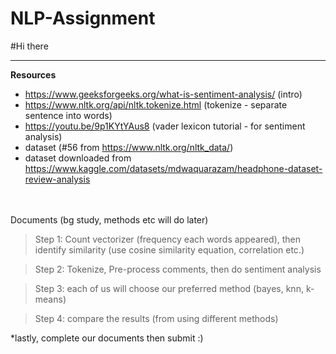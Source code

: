 # NLP-Assignment

#Hi there


---

**Resources**
*   https://www.geeksforgeeks.org/what-is-sentiment-analysis/ (intro)
*   https://www.nltk.org/api/nltk.tokenize.html (tokenize - separate sentence into words)
*   https://youtu.be/9p1KYtYAus8 (vader lexicon tutorial - for sentiment analysis)
*   dataset (#56 from https://www.nltk.org/nltk_data/)
*   dataset downloaded from https://www.kaggle.com/datasets/mdwaquarazam/headphone-dataset-review-analysis

<br>


<br>
Documents (bg study, methods etc will do later)

> Step 1: Count vectorizer (frequency each words appeared), then identify similarity (use cosine similarity equation, correlation etc.)

> Step 2: Tokenize, Pre-process comments, then do sentiment analysis

> Step 3: each of us will choose our preferred method (bayes, knn, k-means)

> Step 4: compare the results (from using different methods)

*lastly, complete our documents then submit :)





